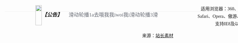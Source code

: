 <!DOCTYPE html>
<html>
<head>
<meta charset="utf-8">
<title>jQuery网站公告上下滚动展示 - 站长素材</title>

<script type="text/javascript" src="js/jquery.min.js"></script>
<script type="text/javascript">
	function timer(opj){
		$(opj).find('ul').animate({
			marginTop : "-3.5rem"  
			},500,function(){  
			$(this).css({marginTop : "0.7rem"}).find("li:first").appendTo(this);  
		})  
	}
	$(function(){ 
		var num = $('.notice_active').find('li').length;
		if(num > 1){
		   var time=setInterval('timer(".notice_active")',3500);
		}
	});
</script>

<style type="text/css">
/*border-bottom: 1px solid #F0F0F0;*/
	.huadong {width: 60rem;height:4rem;padding: 0.5rem 0 0.3rem 0; border-bottom: 1px solid #F0F0F0; position:relative;font: 12px/1.5 "Hiragino Sans GB","Microsoft YaHei",simsun;margin:0 auto;}
	.huadong .huabox {  margin:0 auto; width: 80%; line-height: 4rem;}
	.huadong .hdimg {float:left;line-height:3.5rem;}
	.huadong .hdimg img { width: 100%; vertical-align:middle;}
	.huadong h5 {font-size:1rem;float:left; line-height: 2.2rem; margin: 0.8rem 0 0 0; }
	.huadong .gg_more { float: left;}
	.huadong .gg_more a { font-size: 0.8rem; text-decoration:none;}
	
	.huadong .notice_active {
			float: left;
			width: 55%;
			height: 4rem;
			padding: 0;
			overflow: hidden;
			position: relative;
	}
	.huadong .notice_active li{list-style-type:none;line-height: 2.4rem;overflow: hidden;}
	/*.huadong .notice_active li.notice_active_ch {}*/
	.huadong .notice_active li.notice_active_ch span {color:#656972;font-size:1rem;display: block;overflow: hidden; width:80%;float: left;
	overflow: hidden;margin:0 0 2rem 0;}
	.huadong .gg_more .news_ck {
			float: left;
			margin: 0 1rem 0 1rem;
			color: #888;
			width: 5rem;
			height: 2rem;
			line-height: 2rem;
			display: block;
			border: 1px solid #656972;
			text-align: center;
			border-radius: 0.7rem;
			font-size: 0.8rem;
			margin-top: 1rem;
		}
	.huadong .gg_more .news_more {
		
	}
	.huadong .notice_active li.notice_active_ch em {text-align:right;float:right;color:#888;font-size:0.8rem;font-style:normal;  }
</style>

</head>
<body>

<div class="huadong">
	<div class="huabox">
	<div class="hdimg"><img src="image/lingdang.png"></div>
	<h5>【公告】</h5>
		<div class="notice_active">
			<ul>
				<li class="notice_active_ch">
					<span>滑动轮播1a去哦我我iwoi我i滑动轮播3滑</span>                
					
					<em>2017-01-20</em>
				</li>
				<li class="notice_active_ch">
					<span>滑动轮播2滑动轮播3</span>                
					
					<em>2017-01-20</em>
				</li>
				<li class="notice_active_ch">
					<span>站长素材文字滚动播放</span>                
					
					<em>2017-01-20</em>
				</li>
				
			</ul>   
	
		</div>
	</div>
</div>

<div style="text-align:center;margin:50px 0; font:normal 14px/24px 'MicroSoft YaHei';">
<p>适用浏览器：360、FireFox、Chrome、Safari、Opera、傲游、搜狗、世界之窗. 不支持IE8及以下浏览器。</p>
<p>来源：<a href="http://sc.chinaz.com/" target="_blank">站长素材</a></p>
</div>
</body>
</html>
